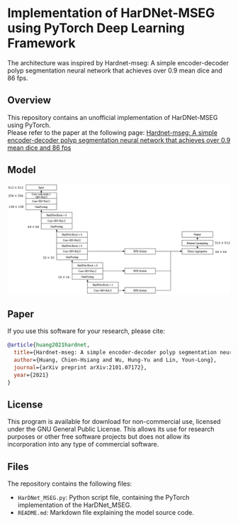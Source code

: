 
# Implementation of HarDNet-MSEG using PyTorch Deep Learning Framework
 
The architecture was inspired by Hardnet-mseg: A simple encoder-decoder polyp segmentation neural network that achieves over 0.9 mean dice and 86 fps. 

## Overview
This repository contains an unofficial implementation of HarDNet-MSEG using PyTorch.<br/>
Please refer to the paper at the following page: 
[Hardnet-mseg: A simple encoder-decoder polyp segmentation neural network that achieves over 0.9 mean dice and 86 fps](https://arxiv.org/abs/2101.07172 "Visit")

## Model
![Local Image](HarDNet_MSEG.png "HarDNet-MSEG")
## Paper
If you use this software for your research, please cite:

```bibtex
@article{huang2021hardnet,
  title={Hardnet-mseg: A simple encoder-decoder polyp segmentation neural network that achieves over 0.9 mean dice and 86 fps},
  author={Huang, Chien-Hsiang and Wu, Hung-Yu and Lin, Youn-Long},
  journal={arXiv preprint arXiv:2101.07172},
  year={2021}
}
```

## License
This program is available for download for non-commercial use, licensed under the GNU General Public License. This allows its use for research purposes or other free software projects but does not allow its incorporation into any type of commercial software.

## Files
The repository contains the following files:

- `HarDNet_MSEG.py`: Python script file, containing the PyTorch implementation of the HarDNet_MSEG.
- `README.md`: Markdown file explaining the model source code.
